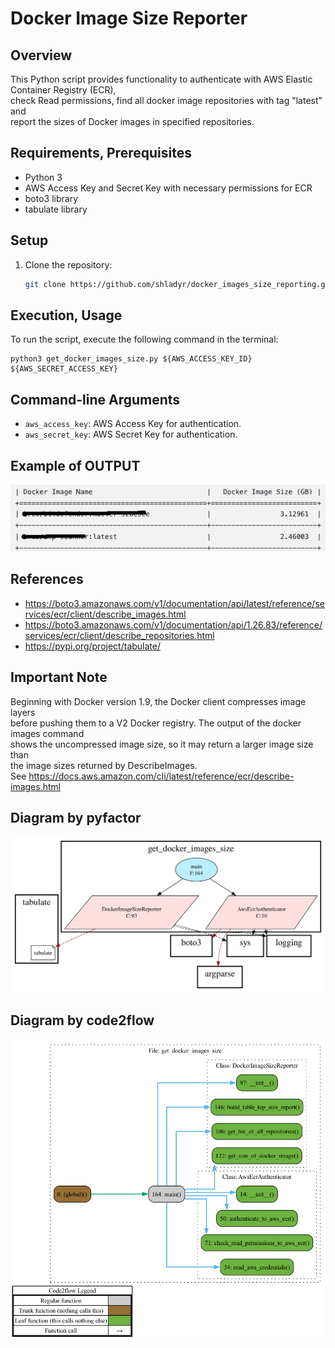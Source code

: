# Docker Image Size Reporter

## Overview

This Python script provides functionality to authenticate with AWS Elastic Container Registry (ECR), <br/>
check Read permissions, find all docker image repositories with tag "latest" and <br/>
report the sizes of Docker images in specified repositories.

## Requirements, Prerequisites

- Python 3
- AWS Access Key and Secret Key with necessary permissions for ECR
- boto3 library
- tabulate library

## Setup

1. Clone the repository:

   ```bash
   git clone https://github.com/shladyr/docker_images_size_reporting.git
    ```

## Execution, Usage

To run the script, execute the following command in the terminal:
```commandline
python3 get_docker_images_size.py ${AWS_ACCESS_KEY_ID} ${AWS_SECRET_ACCESS_KEY}
```

## Command-line Arguments

- `aws_access_key`: AWS Access Key for authentication.
- `aws_secret_key`: AWS Secret Key for authentication.

## Example of OUTPUT

![ecr_docker_size.png](doc%2Fecr_docker_size.png)

## References

- https://boto3.amazonaws.com/v1/documentation/api/latest/reference/services/ecr/client/describe_images.html
- https://boto3.amazonaws.com/v1/documentation/api/1.26.83/reference/services/ecr/client/describe_repositories.html
- https://pypi.org/project/tabulate/

## Important Note

Beginning with Docker version 1.9, the Docker client compresses image layers <br/> 
before pushing them to a V2 Docker registry. The output of the docker images command <br/>
shows the uncompressed image size, so it may return a larger image size than <br/> 
the image sizes returned by DescribeImages. <br/>
See https://docs.aws.amazon.com/cli/latest/reference/ecr/describe-images.html

## Diagram by pyfactor

![Image_pyfactor.svg](doc%2FImage_pyfactor.svg)

## Diagram by code2flow

![Image_code2flow.png](doc%2FImage_code2flow.png)